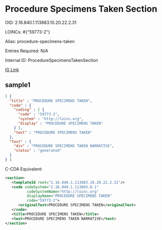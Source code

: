 # Procedure Specimens Taken Section

OID: 2.16.840.1.113883.10.20.22.2.31

LOINCs: #{"59773-2"}

Alias: procedure-specimens-taken

Entries Required: N/A

Internal ID: ProcedureSpecimensTakenSection

[IG Link](https://www.hl7.org/ccdasearch/templates/2.16.840.1.113883.10.20.22.2.31.html)

## sample1

```json
[ {
  "title" : "PROCEDURE SPECIMENS TAKEN",
  "code" : {
    "coding" : [ {
      "code" : "59773-2",
      "system" : "http://loinc.org",
      "display" : "PROCEDURE SPECIMENS TAKEN"
    } ],
    "text" : "PROCEDURE SPECIMENS TAKEN"
  },
  "text" : {
    "div" : "PROCEDURE SPECIMENS TAKEN NARRATIVE",
    "status" : "generated"
  }
} ]
```

C-CDA Equivalent:
```xml
<section>
   <templateId root="2.16.840.1.113883.10.20.22.2.31"/>
   <code codeSystem="2.16.840.1.113883.6.1"
          codeSystemName="http://loinc.org"
          displayName="PROCEDURE SPECIMENS TAKEN"
          code="59773-2">
      <originalText>PROCEDURE SPECIMENS TAKEN</originalText>
   </code>
   <title>PROCEDURE SPECIMENS TAKEN</title>
   <text>PROCEDURE SPECIMENS TAKEN NARRATIVE</text>
</section>
```